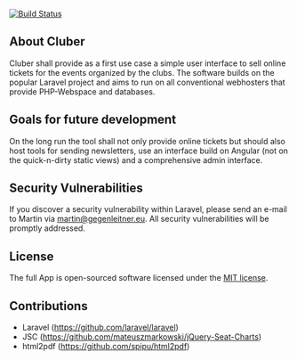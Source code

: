[![Build Status](https://travis-ci.org/gegmar/cluber.svg?branch=master)](https://travis-ci.org/gegmar/cluber)

## About Cluber

Cluber shall provide as a first use case a simple user interface to sell online tickets for the events organized by the clubs. The software builds on the popular Laravel project and aims to run on all conventional webhosters that provide PHP-Webspace and databases.

## Goals for future development

On the long run the tool shall not only provide online tickets but should also host tools for sending newsletters, use an interface build on Angular (not on the quick-n-dirty static views) and a comprehensive admin interface.

## Security Vulnerabilities

If you discover a security vulnerability within Laravel, please send an e-mail to Martin via [martin@gegenleitner.eu](mailto:martin@gegenleitner.eu). All security vulnerabilities will be promptly addressed.

## License

The full App is open-sourced software licensed under the [MIT license](https://opensource.org/licenses/MIT).

## Contributions
- Laravel (https://github.com/laravel/laravel)
- JSC (https://github.com/mateuszmarkowski/jQuery-Seat-Charts)
- html2pdf (https://github.com/spipu/html2pdf)
